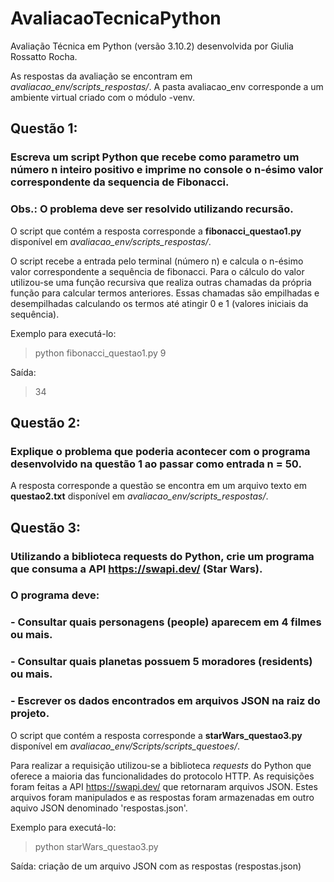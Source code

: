 # AvaliacaoTecnicaPython
Avaliação Técnica em Python (versão 3.10.2) desenvolvida por Giulia Rossatto Rocha.

As respostas da avaliação se encontram em *avaliacao_env/scripts_respostas/*.
A pasta avaliacao_env corresponde a um ambiente virtual criado com o módulo -venv.

## Questão 1:
### Escreva um script Python que recebe como parametro um número n inteiro positivo e imprime no console o n-ésimo valor correspondente da sequencia de Fibonacci.
### Obs.: O problema deve ser resolvido utilizando recursão.

O script que contém a resposta corresponde a **fibonacci_questao1.py** disponível em *avaliacao_env/scripts_respostas/*.

O script recebe a entrada pelo terminal (número n) e calcula o n-ésimo valor correspondente a sequência de fibonacci. Para o cálculo do valor utilizou-se uma função recursiva que realiza outras chamadas da própria função para calcular termos anteriores. Essas chamadas são empilhadas e desempilhadas calculando os termos até atingir 0 e 1 (valores iniciais da sequência).

Exemplo para executá-lo:
> python fibonacci_questao1.py 9

Saída:
> 34

## Questão 2:
### Explique o problema que poderia acontecer com o programa desenvolvido na questão 1 ao passar como entrada n = 50.

A resposta corresponde a questão se encontra em um arquivo texto em **questao2.txt** disponível em *avaliacao_env/scripts_respostas/*.

## Questão 3:
### Utilizando a biblioteca requests do Python, crie um programa que consuma a API https://swapi.dev/ (Star Wars).
### O programa deve:
### - Consultar quais personagens (people) aparecem em 4 filmes ou mais.
### - Consultar quais planetas possuem 5 moradores (residents) ou mais.
### - Escrever os dados encontrados em arquivos JSON na raiz do projeto.

O script que contém a resposta corresponde a **starWars_questao3.py** disponível em *avaliacao_env/Scripts/scripts_questoes/*.

Para realizar a requisição utilizou-se a biblioteca *requests* do Python que oferece a maioria das funcionalidades do protocolo HTTP. As requisições foram feitas a API https://swapi.dev/ que retornaram arquivos JSON. Estes arquivos foram manipulados e as respostas foram armazenadas em outro aquivo JSON denominado 'respostas.json'.

Exemplo para executá-lo:
> python starWars_questao3.py

Saída: criação de um arquivo JSON com as respostas (respostas.json)
